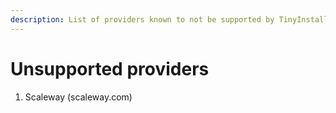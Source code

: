 ```yaml
---
description: List of providers known to not be supported by TinyInstaller.
---
```


# Unsupported providers



1. Scaleway (scaleway.com)
